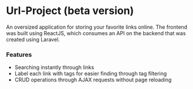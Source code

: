 # Url-Project (beta version)

An oversized application for storing your favorite links online. The frontend was built using ReactJS, which consumes an API on the backend that was created using Laravel.

### Features
- Searching instantly through links
- Label each link with tags for easier finding through tag filtering
- CRUD operations through AJAX requests without page reloading